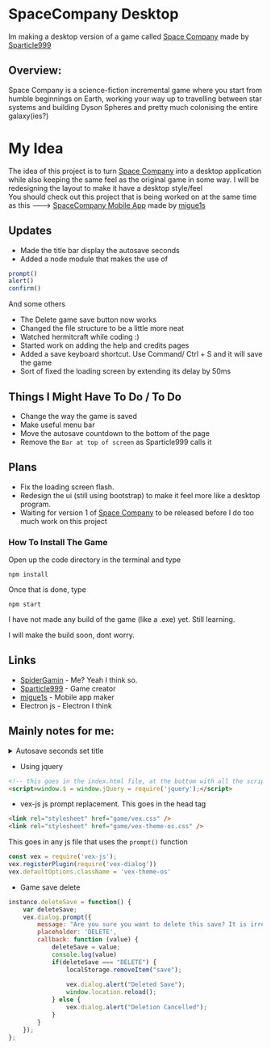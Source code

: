 # SpaceCompany Desktop
Im making a desktop version of a game called <a href="https://github.com/sparticle999/spacecompany">Space Company</a> made by <a href="https://github.com/sparticle999">Sparticle999</a>

## Overview:
Space Company is a science-fiction incremental game where you start from humble beginnings on Earth, working your way up to travelling between star systems and building Dyson Spheres and pretty much colonising the entire galaxy(ies?)

# My Idea
The idea of this project is to turn <a href="https://github.com/sparticle999/spacecompany">Space Company</a> into a desktop application while also keeping the same feel as the original game in some way. I will be redesigning the layout to make it have a desktop style/feel
<br>You should check out this project that is being worked on at the same time as this ---> <a href="https://github.com/migue1s/SpaceCompanyNative" target="_blank">SpaceCompany Mobile App</a> made by <a href="https://github.com/migue1s" target="_blank">migue1s</a>

## Updates
* Made the title bar display the autosave seconds
* Added a node module that makes the use of 
```js
prompt()
alert()
confirm()
``` 
And some others
* The Delete game save button now works
* Changed the file structure to be a little more neat
* Watched hermitcraft while coding :)
* Started work on adding the help and credits pages
* Added a save keyboard shortcut. Use Command/ Ctrl + S and it will save the game
* Sort of fixed the loading screen by extending its delay by 50ms


## Things I Might Have To Do / To Do
* Change the way the game is saved
* Make useful menu bar 
* Move the autosave countdown to the bottom of the page
* Remove the `Bar at top of screen` as Sparticle999 calls it


## Plans
* Fix the loading screen flash. 
* Redesign the ui (still using bootstrap) to make it feel more like a desktop program.
* Waiting for version 1 of <a href="https://github.com/sparticle999/spacecompany">Space Company</a> to be released before I do too much work on this project

### How To Install The Game
Open up the code directory in the terminal and type
```
npm install
```
Once that is done, type
```
npm start
```


I have not made any build of the game (like a .exe) yet. Still learning.

I will make the build soon, dont worry.

## Links 
* <a href="https://github.com/spidergamin" target="_blank">SpiderGamin</a> - Me? Yeah I think so.
* <a href="https://github.com/migue1s" target="_blank">Sparticle999</a> - Game creator
* <a href="https://github.com/migue1s" target="_blank">migue1s</a> - Mobile app maker
* Electron js - Electron I think




## Mainly notes for me:
<details><summary>Autosave seconds set title</summary>
<p>

```js
// This is what to put before the time left
document.title = companyName + " Company - Autosaving in " +
```
</p>
</details>

* Using jquery
```html
<!-- this goes in the index.html file, at the bottom with all the script tags -->
<script>window.$ = window.jQuery = require('jquery');</script>
```

* vex-js js prompt replacement. This goes in the head tag
```html
<link rel="stylesheet" href="game/vex.css" />
<link rel="stylesheet" href="game/vex-theme-os.css" />
```
This goes in any js file that uses the `prompt()` function
```js
const vex = require('vex-js');
vex.registerPlugin(require('vex-dialog'))
vex.defaultOptions.className = 'vex-theme-os'
```

* Game save delete
```js
instance.deleteSave = function() {
    var deleteSave;
    vex.dialog.prompt({
        message: "Are you sure you want to delete this save? It is irreversible! If so, type 'DELETE' into the box.",
        placeholder: 'DELETE',
        callback: function (value) {
            deleteSave = value;
            console.log(value)
            if(deleteSave === "DELETE") {
                localStorage.removeItem("save");
        
                vex.dialog.alert("Deleted Save");
                window.location.reload();
            } else {
                vex.dialog.alert("Deletion Cancelled");
            }
        }
    });
};
```
